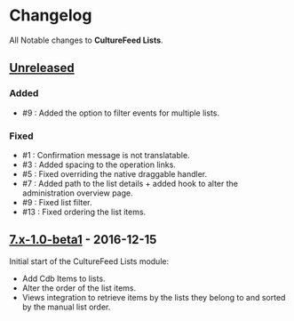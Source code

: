 # Changelog
All Notable changes to **CultureFeed Lists**.




## [Unreleased]
### Added
* #9 : Added the option to filter events for multiple lists.


### Fixed
* #1 : Confirmation message is not translatable.
* #3 : Added spacing to the operation links.
* #5 : Fixed overriding the native draggable handler.
* #7 : Added path to the list details + added hook to alter the administration
  overview page.
* #9 : Fixed list filter.
* #13 : Fixed ordering the list items.




## [7.x-1.0-beta1] - 2016-12-15
Initial start of the CultureFeed Lists module:

* Add Cdb Items to lists.
* Alter the order of the list items.
* Views integration to retrieve items by the lists they belong to and sorted
  by the manual list order.




[Unreleased]: https://github.com/digipolisgent/drupal_module_culturefeed-lists/compare/7.x-1.x...7.x-1.x-dev
[7.x-1.0-beta1]: https://github.com/digipolisgent/drupal_module_culturefeed-lists/releases/tag/7.x-1.0-beta1
